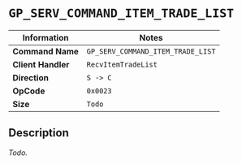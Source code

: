 # `GP_SERV_COMMAND_ITEM_TRADE_LIST`

| Information               | Notes |
|---                        |---    |
| **Command Name**          | `GP_SERV_COMMAND_ITEM_TRADE_LIST` |
| **Client Handler**        | `RecvItemTradeList` |
| **Direction**             | `S -> C` |
| **OpCode**                | `0x0023` |
| **Size**                  | `Todo` |

## Description

_Todo._
